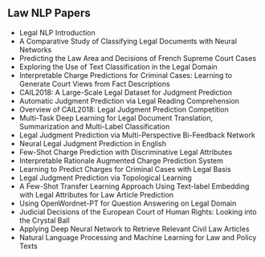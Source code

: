 <h2> Law NLP Papers </h2>

<ul>

                             

 <li><a target="_blank" href="https://github.com/manjunath5496/Law-NLP-Papers/blob/master/lw(1).pdf" style="text-decoration:none;">Legal NLP Introduction</a></li>

 <li><a target="_blank" href="https://github.com/manjunath5496/Law-NLP-Papers/blob/master/lw(2).pdf" style="text-decoration:none;">A Comparative Study of Classifying Legal
Documents with Neural Networks</a></li>

<li><a target="_blank" href="https://github.com/manjunath5496/Law-NLP-Papers/blob/master/lw(3).pdf" style="text-decoration:none;">Predicting the Law Area and Decisions of French Supreme Court Cases</a></li>
 <li><a target="_blank" href="https://github.com/manjunath5496/Law-NLP-Papers/blob/master/lw(4).pdf" style="text-decoration:none;">Exploring the Use of Text Classification in the Legal Domain</a></li>                              
<li><a target="_blank" href="https://github.com/manjunath5496/Law-NLP-Papers/blob/master/lw(5).pdf" style="text-decoration:none;">Interpretable Charge Predictions for Criminal Cases: Learning to Generate Court Views from Fact Descriptions</a></li>
<li><a target="_blank" href="https://github.com/manjunath5496/Law-NLP-Papers/blob/master/lw(6).pdf" style="text-decoration:none;">CAIL2018: A Large-Scale Legal Dataset for Judgment Prediction</a></li>
 <li><a target="_blank" href="https://github.com/manjunath5496/Law-NLP-Papers/blob/master/lw(7).pdf" style="text-decoration:none;">Automatic Judgment Prediction via Legal Reading Comprehension</a></li>

 <li><a target="_blank" href="https://github.com/manjunath5496/Law-NLP-Papers/blob/master/lw(8).pdf" style="text-decoration:none;"> Overview of CAIL2018: Legal Judgment Prediction Competition </a></li>
   <li><a target="_blank" href="https://github.com/manjunath5496/Law-NLP-Papers/blob/master/lw(9).pdf" style="text-decoration:none;">Multi-Task Deep Learning for Legal
Document Translation, Summarization and Multi-Label Classification</a></li>
  
   
 <li><a target="_blank" href="https://github.com/manjunath5496/Law-NLP-Papers/blob/master/lw(10).pdf" style="text-decoration:none;">Legal Judgment Prediction via Multi-Perspective Bi-Feedback Network</a></li>                              
<li><a target="_blank" href="https://github.com/manjunath5496/Law-NLP-Papers/blob/master/lw(11).pdf" style="text-decoration:none;">Neural Legal Judgment Prediction in English</a></li>
<li><a target="_blank" href="https://github.com/manjunath5496/Law-NLP-Papers/blob/master/lw(12).pdf" style="text-decoration:none;">Few-Shot Charge Prediction with Discriminative Legal Attributes</a></li>
<li><a target="_blank" href="https://github.com/manjunath5496/Law-NLP-Papers/blob/master/lw(13).pdf" style="text-decoration:none;">Interpretable Rationale Augmented Charge Prediction System</a></li>

<li><a target="_blank" href="https://github.com/manjunath5496/Law-NLP-Papers/blob/master/lw(14).pdf" style="text-decoration:none;">Learning to Predict Charges for Criminal Cases with Legal Basis</a></li>
                              
<li><a target="_blank" href="https://github.com/manjunath5496/Law-NLP-Papers/blob/master/lw(15).pdf" style="text-decoration:none;">Legal Judgment Prediction via Topological Learning</a></li>

<li><a target="_blank" href="https://github.com/manjunath5496/Law-NLP-Papers/blob/master/lw(16).pdf" style="text-decoration:none;">A Few-Shot Transfer Learning Approach Using
Text-label Embedding with Legal Attributes for Law Article Prediction</a></li>

  <li><a target="_blank" href="https://github.com/manjunath5496/Law-NLP-Papers/blob/master/lw(17).pdf" style="text-decoration:none;">Using OpenWordnet-PT for Question Answering on Legal Domain</a></li>   
  
<li><a target="_blank" href="https://github.com/manjunath5496/Law-NLP-Papers/blob/master/lw(18).pdf" style="text-decoration:none;">Judicial Decisions of the European
Court of Human Rights: Looking into the Crystal Ball</a></li> 

  
<li><a target="_blank" href="https://github.com/manjunath5496/Law-NLP-Papers/blob/master/lw(19).pdf" style="text-decoration:none;">Applying Deep Neural Network to Retrieve
Relevant Civil Law Articles</a></li>

<li><a target="_blank" href="https://github.com/manjunath5496/Law-NLP-Papers/blob/master/lw(20).pdf" style="text-decoration:none;">Natural Language Processing and Machine Learning for Law and Policy Texts</a></li> 

</ul>
